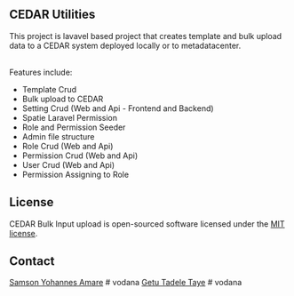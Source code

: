 ## CEDAR Utilities 

This project is lavavel based project that creates template and bulk upload data
to a CEDAR system deployed locally or to metadatacenter. 

<br>Features include:

- Template Crud
- Bulk upload to CEDAR
- Setting Crud (Web and Api - Frontend and Backend)
- Spatie Laravel Permission
- Role and Permission Seeder
- Admin file structure
- Role Crud (Web and Api)
- Permission Crud (Web and Api)
- User Crud (Web and Api)
- Permission Assigning to Role

## License

CEDAR Bulk Input upload is open-sourced software licensed under the [MIT license](https://opensource.org/licenses/MIT).


## Contact

<a href="mailto:samson.yohannes@mu.edu.et">Samson Yohannes Amare</a> # vodana
<a href="mailto:getu.tadele@gmail.com">Getu Tadele Taye</a> # vodana
